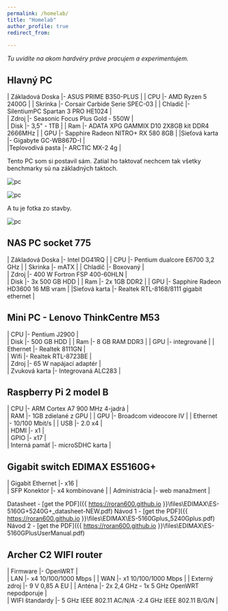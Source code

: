 ```yaml
---
permalink: /homelab/
title: "Homelab"
author_profile: true
redirect_from: 
  
---
```

_Tu uvidíte na akom hardvéry práve pracujem a experimentujem._

Hlavný PC
---------- 

| Základová Doska      |- ASUS PRIME B350-PLUS                         | 
| CPU                  |- AMD Ryzen 5 2400G                            | 
| Skrinka              |- Corsair Carbide Serie SPEC-03                | 
| Chladič              |- SilentiumPC Spartan 3 PRO HE1024             |   
| Zdroj                |- Seasonic Focus Plus Gold - 550W              |    
| Disk                 |- 3,5" - 1TB                                   | 
| Ram                  |- ADATA XPG GAMMIX D10 2X8GB kit DDR4 2666MHz  | 
| GPU                  |- Sapphire Radeon NITRO+ RX 580  8GB           | 
|Sieťová karta         |- Gigabyte GC-WB867D-I                         |    
|Teplovodivá pasta     |- ARCTIC MX-2 4g                               | 

Tento PC som si postavil sám. Zatial ho taktovať nechcem tak všetky benchmarky sú na základných taktoch.   

![pc](https://i.imgur.com/Xer5V8G.png) 


![pc](https://i.imgur.com/nKiFyUa.png)

A tu je fotka zo stavby.

![pc](https://i.imgur.com/ZXo63JK.jpg?1)



NAS PC socket 775
----------   


| Základová Doska      |- Intel DG41RQ                            | 
| CPU                  |- Pentium dualcore E6700 3,2 GHz          | 
| Skrinka              |- mATX                                    | 
| Chladič              |- Boxovaný                                |   
| Zdroj                |- 400 W Fortron FSP 400-60HLN             |    
| Disk                 |- 3x 500 GB HDD                           | 
| Ram                  |- 2x 1GB DDR2                             | 
| GPU                  |- Sapphire Radeon HD3600 16 MB vram       | 
|Sieťová karta         |- Realtek RTL-8168/8111  gigabit ethernet |    
 





Mini  PC - Lenovo ThinkCentre M53
----------  

| CPU                  |- Pentium  J2900         |  
| Disk                 |- 500 GB HDD             | 
| Ram                  |- 8 GB RAM DDR3          | 
| GPU                  |- integrované            | 
| Ethernet             |- Realtek 8111GN         |    
| Wifi                 |- Realtek RTL-8723BE     |  
| Zdroj                |- 65 W napájací adaptér  |           
| Zvuková karta        |- Integrovaná ALC283     |



Raspberry Pi 2 model B
----------   

| CPU                  |- ARM Cortex A7 900 MHz 4-jadrá  |  
| RAM                  |- 1GB zdielané z GPU             | 
| GPU                  |- Broadcom videocore IV          | 
| Ethernet             |- 10/100 Mbit/s                  | 
| USB                  |- 2.0 x4                         |    
| HDMI                 |- x1                             |  
| GPIO                 |- x17                            |           
| Interná pamäť        |- microSDHC karta                |


Gigabit switch EDIMAX ES5160G+ 
----------   

| Gigabit Ethernet         |- x16            |  
| SFP Konektor             |- x4 kombinované | 
| Administrácia            |- web manažment  | 

Datasheet - [get the PDF]({{ https://roran600.github.io }}\files\EDIMAX\ES-5160G+5240G+_datasheet-NEW.pdf) 
Návod 1   - [get the PDF]({{ https://roran600.github.io }}\files\EDIMAX\ES-5160Gplus_5240Gplus.pdf) 
Návod 2   - [get the PDF]({{ https://roran600.github.io }}\files\EDIMAX\ES-5160GPlusUserManual.pdf) 


Archer C2 WIFI router 
----------    

| Firmware       |- OpenWRT                                              |  
| LAN            |- x4  10/100/1000 Mbps                                 | 
| WAN            |- x1  10/100/1000 Mbps                                 | 
| Externý zdroj  |- 9 V 0,85 A EU                                        | 
| Anténa         |- 2x 2,4 GHz - 1x 5 GHz OpenWRT nepodporuje            |    
| WIFI štandardy |- 5 GHz IEEE 802.11 AC/N/A  -2.4 GHz IEEE 802.11 B/G/N |  






